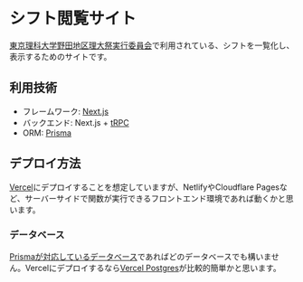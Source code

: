 # シフト閲覧サイト

[東京理科大学野田地区理大祭実行委員会](https://nodaridaisai.com)で利用されている、シフトを一覧化し、表示するためのサイトです。

## 利用技術

- フレームワーク: [Next.js](nextjs.org)
- バックエンド: Next.js + [tRPC](trps.io)
- ORM: [Prisma](prisma.io)

## デプロイ方法

[Vercel](vercel.com)にデプロイすることを想定していますが、NetlifyやCloudflare Pagesなど、サーバーサイドで関数が実行できるフロントエンド環境であれば動くかと思います。

### データベース

[Prismaが対応しているデータベース](https://www.prisma.io/docs/orm/reference/supported-databases)であればどのデータベースでも構いません。Vercelにデプロイするなら[Vercel Postgres](https://vercel.com/docs/storage/vercel-postgres)が比較的簡単かと思います。

